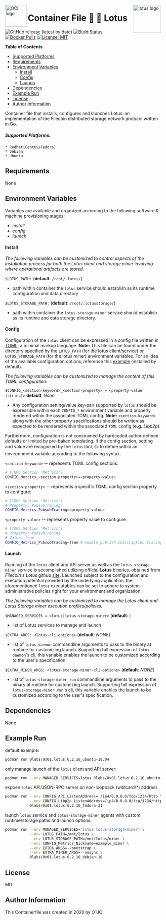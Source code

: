 <p><img src="https://avatars1.githubusercontent.com/u/12563465?s=200&v=4" alt="OCI logo" title="oci" align="left" height="70" /></p>
<p><img src="https://docs.lotu.sh/static/logo-512.png" alt="lotus logo" title="lotus" align="right" height="90" /></p>

Container File :cherry_blossom: :link: Lotus
=========
![GitHub release (latest by date)](https://img.shields.io/github/v/release/0x0I/container-file-lotus?color=yellow)
[![Build Status](https://travis-ci.org/0x0I/container-file-lotus.svg?branch=master)](https://travis-ci.org/0x0I/container-file-lotus)
[![Docker Pulls](https://img.shields.io/docker/pulls/0labs/0x01.lotus?style=flat)](https://hub.docker.com/repository/docker/0labs/0x01.lotus)
[![License: MIT](https://img.shields.io/badge/License-MIT-blueviolet.svg)](https://opensource.org/licenses/MIT)

**Table of Contents**
  - [Supported Platforms](#supported-platforms)
  - [Requirements](#requirements)
  - [Environment Variables](#environment-variables)
      - [Install](#install)
      - [Config](#config)
      - [Launch](#launch)
  - [Dependencies](#dependencies)
  - [Example Run](#example-run)
  - [License](#license)
  - [Author Information](#author-information)

Container file that installs, configures and launches Lotus: an implementation of the Filecoin distributed storage network protocol written in Go.

##### Supported Platforms:
```
* Redhat(CentOS/Fedora)
* Debian
* Ubuntu
```

Requirements
------------

None 

Environment Variables
--------------
Variables are available and organized according to the following software & machine provisioning stages:
* _install_
* _config_
* _launch_

#### Install

_The following variables can be customized to control aspects of the installation process for both the Lotus client and storage miner involving where operational artifacts are stored._

`$LOTUS_PATH:` (**default**: <string> `/root/.lotus/`)
- path within container the `lotus` service should establish as its runtime configuration and data directory
  
`$LOTUS_STORAGE_PATH:` (**default**: <string> `/root/.lotusstorage/`)
- path within container the `lotus-storage-miner` service should establish as its runtime and data storage directory.

#### Config

Configuration of the `lotus` client can be expressed in a config file written in [TOML](https://github.com/toml-lang/toml), a minimal markup language. **Note:** This file can be found under the directory specified by the `LOTUS_PATH` (for the lotus client/service) or `LOTUS_STORAGE_PATH` (for the lotus miner) environment variables. For an idea of the available configuration options, reference this [example](https://gist.github.com/0x0I/dd3e7e4fbb1b9feaf147c216ebfacff0) (installed by default).

_The following variables can be customized to manage the content of this TOML configuration:_
 
`$CONFIG_<section-keyword>_<section-property> = <property-value (string)>` **default**: *None*

* Any configuration setting/value key-pair supported by `lotus` should be expressible within each `CONFIG_*` environment variable and properly rendered within the associated TOML config. **Note:** `<section-keyword>` along with the other property specifications should be written as expected to be rendered within the associated `TOML` config (**e.g.** *Libp2p*).

Furthermore, configuration is not constrained by hardcoded author defined defaults or limited by pre-baked templating. If the config section, setting and value are recognized by the `lotus` tool, :thumbsup: to define within an environnment variable according to the following syntax.

  `<section-keyword>` -- represents TOML config sections:
  ```bash
  # [TOML Section 'Metrics']
  CONFIG_Metrics_<section-property>=<property-value>
  ```
  
  `<section-property>` -- represents a specific TOML config section property to configure:
  
  ```bash
  # [TOML Section 'Metrics']
  # Property: PubsubTracing
  CONFIG_Metrics_PubsubTracing=<property-value>
  ```

  `<property-value>` -- represents property value to configure:
  ```bash
  # [TOML Section 'Metrics']
  # Property: PubsubTracing
  # Value: true
  CONFIG_Metrics_PubsubTracing=true # enable publish-subscription tracing for performance monitoring/troubleshooting 
  ```
  
#### Launch

Running of the `lotus` client and API server as well as the `lotus-storage-miner` service is accomplished utilizing official **Lotus** binaries, obtained from *Filecoin's Lotus* github [site](https://github.com/filecoin-project/lotus/releases). Launched subject to the configuration and execution potential provided by the underlying application, the aforementioned `lotus` executables can be set to adhere to system administrative policies right for your environment and organization.

_The following variables can be customized to manage the Lotus client and Lotus Storage miner execution profiles/policies:_

`$MANAGED_SERVICES = <lotus|lotus-storage-miner>` (**default**: )
- list of Lotus services to manage and launch

`$EXTRA_ARGS: <lotus-cli-options>` (**default**: *NONE*)
- list of `lotus daemon` commandline arguments to pass to the binary at runtime for customizing launch. Supporting full expression of `lotus daemon`'s [cli](https://gist.github.com/0x0I/53533099efcee8c87a49301e79358a0a), this variable enables the launch to be customized according to the user's specification.
  
`$EXTRA_MINER_ARGS: <lotus-storage-miner-cli-options>` (**default**: *NONE*)
- list of `lotus-storage-miner run` commandline arguments to pass to the binary at runtime for customizing launch. Supporting full expression of `lotus-storage-miner run`'s [cli](https://gist.github.com/0x0I/71b7a7c25a7f558d4fd9f0ff39a896d6), this variable enables the launch to be customized according to the user's specification.

Dependencies
------------

None

Example Run
----------------
default example:
```bash
podman run 0labs/0x01.lotus:0.2.10_ubuntu-19.04
```

only manage launch of the `lotus` client and API server:
```bash
podman run --env MANAGED_SERVICES=lotus 0labs/0x01.lotus:0.2.10_ubuntu-19.04
```

expose `lotus` API/JSON-RPC server on non-loopback (wildcard/*) address
```bash
podman run --env CONFIG_API_ListenAddress= /ip4/0.0.0.0/tcp/1234/http \
           --env CONFIG_Libp2p_ListenAddress=/ip4/0.0.0.0/tcp/1234/http \
           0labs/0x01.lotus:0.2.10_fedora-31
```

launch `lotus` service and `lotus-storage-miner` agents with custom runtime/storage paths and launch options:
```bash
podman run --env MANAGED_SERVICES="lotus lotus-storage-miner" \
           --env LOTUS_PATH=/mnt/lotus \
           --env LOTUS_STORAGE_PATH=/mnt/lotus/miner \
           --env CONFIG_Metrics_Nickname=example_miner \
           --env EXTRA_ARGS=--bootstrap \
           --env EXTRA_MINER_ARGS=--nosync \
           0labs/0x01.lotus:0.2.10_debian-10
```

License
-------

MIT

Author Information
------------------

This Containerfile was created in 2020 by O1.IO.
